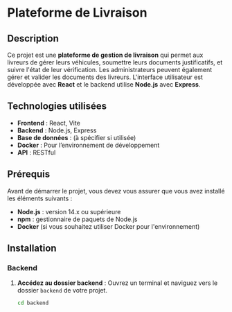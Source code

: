 # Plateforme de Livraison

## Description
Ce projet est une **plateforme de gestion de livraison** qui permet aux livreurs de gérer leurs véhicules, soumettre leurs documents justificatifs, et suivre l'état de leur vérification. Les administrateurs peuvent également gérer et valider les documents des livreurs. L'interface utilisateur est développée avec **React** et le backend utilise **Node.js** avec **Express**.

## Technologies utilisées
- **Frontend** : React, Vite
- **Backend** : Node.js, Express
- **Base de données** : (à spécifier si utilisée)
- **Docker** : Pour l’environnement de développement
- **API** : RESTful

## Prérequis
Avant de démarrer le projet, vous devez vous assurer que vous avez installé les éléments suivants :
- **Node.js** : version 14.x ou supérieure
- **npm** : gestionnaire de paquets de Node.js
- **Docker** (si vous souhaitez utiliser Docker pour l'environnement)

## Installation

### Backend
1. **Accédez au dossier backend** :
   Ouvrez un terminal et naviguez vers le dossier `backend` de votre projet.

   ```bash
   cd backend
